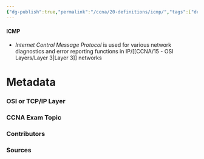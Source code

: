 ```yaml
---
{"dg-publish":true,"permalink":"/ccna/20-definitions/icmp/","tags":["defs_ccna"]}
---
```


#### ICMP
- *Internet Control Message Protocol* is used for various network diagnostics and error reporting functions in IP/[[CCNA/15 - OSI Layers/Layer 3\|Layer 3]] networks

# Metadata
### OSI or TCP/IP Layer

### CCNA Exam Topic

### Contributors

### Sources


